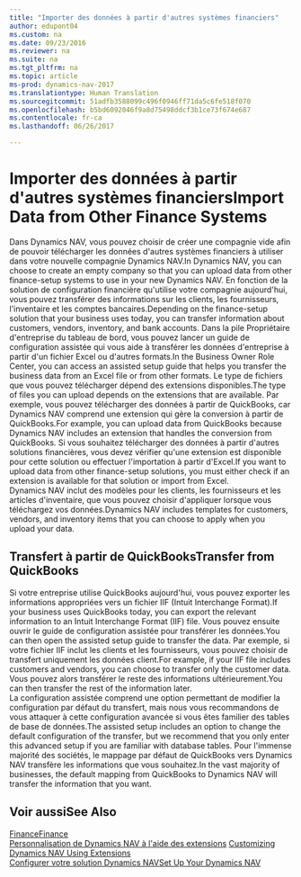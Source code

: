 ```yaml
---
title: "Importer des données à partir d'autres systèmes financiers"
author: edupont04
ms.custom: na
ms.date: 09/23/2016
ms.reviewer: na
ms.suite: na
ms.tgt_pltfrm: na
ms.topic: article
ms-prod: dynamics-nav-2017
ms.translationtype: Human Translation
ms.sourcegitcommit: 51adfb3588099c496f0946ff71da5c6fe518f070
ms.openlocfilehash: b5bd6092046f9a8d75498ddcf3b1ce73f674e687
ms.contentlocale: fr-ca
ms.lasthandoff: 06/26/2017

---
```


# <a name="import-data-from-other-finance-systems"></a><span data-ttu-id="2d630-102">Importer des données à partir d'autres systèmes financiers</span><span class="sxs-lookup"><span data-stu-id="2d630-102">Import Data from Other Finance Systems</span></span>
<span data-ttu-id="2d630-103">Dans Dynamics NAV, vous pouvez choisir de créer une compagnie vide afin de pouvoir télécharger les données d'autres systèmes financiers à utiliser dans votre nouvelle compagnie Dynamics NAV.</span><span class="sxs-lookup"><span data-stu-id="2d630-103">In Dynamics NAV, you can choose to create an empty company so that you can upload data from other finance-setup systems to use in your new Dynamics NAV.</span></span> <span data-ttu-id="2d630-104">En fonction de la solution de configuration financière qu'utilise votre compagnie aujourd'hui, vous pouvez transférer des informations sur les clients, les fournisseurs, l'inventaire et les comptes bancaires.</span><span class="sxs-lookup"><span data-stu-id="2d630-104">Depending on the finance-setup solution that your business uses today, you can transfer information about customers, vendors, inventory, and bank accounts.</span></span>
<span data-ttu-id="2d630-105">Dans la pile Propriétaire d'entreprise du tableau de bord, vous pouvez lancer un guide de configuration assistée qui vous aide à transférer les données d'entreprise à partir d'un fichier Excel ou d'autres formats.</span><span class="sxs-lookup"><span data-stu-id="2d630-105">In the Business Owner Role Center, you can access an assisted setup guide that helps you transfer the business data from an Excel file or from other formats.</span></span> <span data-ttu-id="2d630-106">Le type de fichiers que vous pouvez télécharger dépend des extensions disponibles.</span><span class="sxs-lookup"><span data-stu-id="2d630-106">The type of files you can upload depends on the extensions that are available.</span></span> <span data-ttu-id="2d630-107">Par exemple, vous pouvez télécharger des données à partir de QuickBooks, car Dynamics NAV comprend une extension qui gère la conversion à partir de QuickBooks.</span><span class="sxs-lookup"><span data-stu-id="2d630-107">For example, you can upload data from QuickBooks because Dynamics NAV includes an extension that handles the conversion from QuickBooks.</span></span> <span data-ttu-id="2d630-108">Si vous souhaitez télécharger des données à partir d'autres solutions financières, vous devez vérifier qu'une extension est disponible pour cette solution ou effectuer l'importation à partir d'Excel.</span><span class="sxs-lookup"><span data-stu-id="2d630-108">If you want to upload data from other finance-setup solutions, you must either check if an extension is available for that solution or import from Excel.</span></span>  
<span data-ttu-id="2d630-109">Dynamics NAV inclut des modèles pour les clients, les fournisseurs et les articles d'inventaire, que vous pouvez choisir d'appliquer lorsque vous téléchargez vos données.</span><span class="sxs-lookup"><span data-stu-id="2d630-109">Dynamics NAV includes templates for customers, vendors, and inventory items that you can choose to apply when you upload your data.</span></span>  

## <a name="transfer-from-quickbooks"></a><span data-ttu-id="2d630-110">Transfert à partir de QuickBooks</span><span class="sxs-lookup"><span data-stu-id="2d630-110">Transfer from QuickBooks</span></span>
<span data-ttu-id="2d630-111">Si votre entreprise utilise QuickBooks aujourd'hui, vous pouvez exporter les informations appropriées vers un fichier IIF (Intuit Interchange Format).</span><span class="sxs-lookup"><span data-stu-id="2d630-111">If your business uses QuickBooks today, you can export the relevant information to an Intuit Interchange Format (IIF) file.</span></span> <span data-ttu-id="2d630-112">Vous pouvez ensuite ouvrir le guide de configuration assistée pour transférer les données.</span><span class="sxs-lookup"><span data-stu-id="2d630-112">You can then open the assisted setup guide to transfer the data.</span></span>
<span data-ttu-id="2d630-113">Par exemple, si votre fichier IIF inclut les clients et les fournisseurs, vous pouvez choisir de transfert uniquement les données client.</span><span class="sxs-lookup"><span data-stu-id="2d630-113">For example, if your IIF file includes customers and vendors, you can choose to transfer only the customer data.</span></span> <span data-ttu-id="2d630-114">Vous pouvez alors transférer le reste des informations ultérieurement.</span><span class="sxs-lookup"><span data-stu-id="2d630-114">You can then transfer the rest of the information later.</span></span>  
<span data-ttu-id="2d630-115">La configuration assistée comprend une option permettant de modifier la configuration par défaut du transfert, mais nous vous recommandons de vous attaquer à cette configuration avancée si vous êtes familier des tables de base de données.</span><span class="sxs-lookup"><span data-stu-id="2d630-115">The assisted setup includes an option to change the default configuration of the transfer, but we recommend that you only enter this advanced setup if you are familiar with database tables.</span></span> <span data-ttu-id="2d630-116">Pour l'immense majorité des sociétés, le mappage par défaut de QuickBooks vers Dynamics NAV transfère les informations que vous souhaitez.</span><span class="sxs-lookup"><span data-stu-id="2d630-116">In the vast majority of businesses, the default mapping from QuickBooks to Dynamics NAV will transfer the information that you want.</span></span>

## <a name="see-also"></a><span data-ttu-id="2d630-117">Voir aussi</span><span class="sxs-lookup"><span data-stu-id="2d630-117">See Also</span></span>
[<span data-ttu-id="2d630-118">Finance</span><span class="sxs-lookup"><span data-stu-id="2d630-118">Finance</span></span>](finance-setup.md)  
<span data-ttu-id="2d630-119">[Personnalisation de Dynamics NAV à l'aide des extensions](ui-extensions.md) </span><span class="sxs-lookup"><span data-stu-id="2d630-119">[Customizing Dynamics NAV Using Extensions](ui-extensions.md) </span></span>  
[<span data-ttu-id="2d630-120">Configurer votre solution Dynamics NAV</span><span class="sxs-lookup"><span data-stu-id="2d630-120">Set Up Your Dynamics NAV</span></span>](setup.md)

